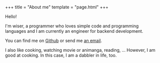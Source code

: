 +++
title = "About me"
template = "page.html"
+++

Hello!

I'm wiser, a programmer who loves simple code and programming languages and I am currently an engineer for backend development.

You can find me on [Github](https://github.com/wiserfz/) or send me [an email](mailto:wiserfz810@gmail.com).

I also like cooking, watching movie or animanga, reading, … However, I am good at cooking. In this case, I am a dabbler in life, too.
